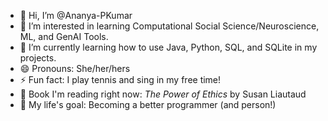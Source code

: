 - 👋 Hi, I’m @Ananya-PKumar
- 👀 I’m interested in learning Computational Social Science/Neuroscience, ML, and GenAI Tools.
- 🌱 I’m currently learning how to use Java, Python, SQL, and SQLite in my projects.
- 😄 Pronouns: She/her/hers
- ⚡ Fun fact: I play tennis and sing in my free time!
- 📖 Book I'm reading right now: _The Power of Ethics_ by Susan Liautaud
- 🥅 My life's goal: Becoming a better programmer (and person!)

<!---
Ananya-PKumar/Ananya-PKumar is a ✨ special ✨ repository because its `README.md` (this file) appears on your GitHub profile.
You can click the Preview link to take a look at your changes.
--->
